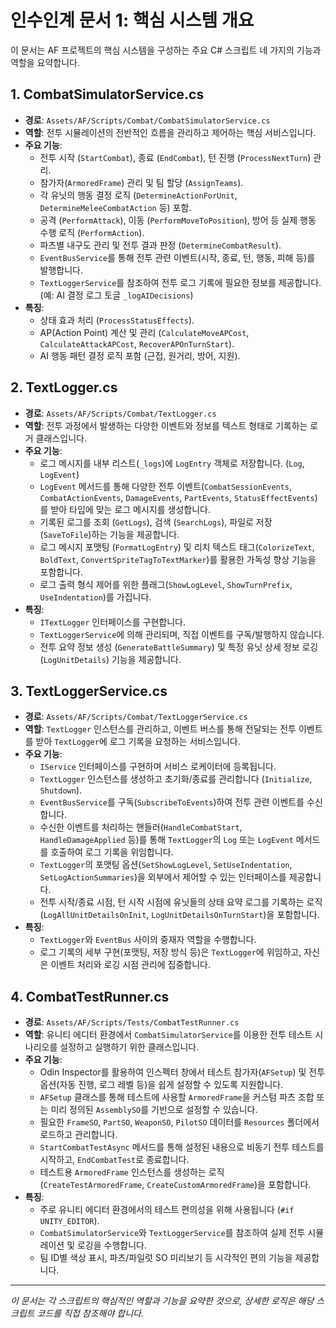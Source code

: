 # 인수인계 문서 1: 핵심 시스템 개요

이 문서는 AF 프로젝트의 핵심 시스템을 구성하는 주요 C# 스크립트 네 가지의 기능과 역할을 요약합니다.

## 1. CombatSimulatorService.cs

- **경로**: `Assets/AF/Scripts/Combat/CombatSimulatorService.cs`
- **역할**: 전투 시뮬레이션의 전반적인 흐름을 관리하고 제어하는 핵심 서비스입니다.
- **주요 기능**:
    - 전투 시작 (`StartCombat`), 종료 (`EndCombat`), 턴 진행 (`ProcessNextTurn`) 관리.
    - 참가자(`ArmoredFrame`) 관리 및 팀 할당 (`AssignTeams`).
    - 각 유닛의 행동 결정 로직 (`DetermineActionForUnit`, `DetermineMeleeCombatAction` 등) 포함.
    - 공격 (`PerformAttack`), 이동 (`PerformMoveToPosition`), 방어 등 실제 행동 수행 로직 (`PerformAction`).
    - 파츠별 내구도 관리 및 전투 결과 판정 (`DetermineCombatResult`).
    - `EventBusService`를 통해 전투 관련 이벤트(시작, 종료, 턴, 행동, 피해 등)를 발행합니다.
    - `TextLoggerService`를 참조하여 전투 로그 기록에 필요한 정보를 제공합니다. (예: AI 결정 로그 토글 `_logAIDecisions`)
- **특징**:
    - 상태 효과 처리 (`ProcessStatusEffects`).
    - AP(Action Point) 계산 및 관리 (`CalculateMoveAPCost`, `CalculateAttackAPCost`, `RecoverAPOnTurnStart`).
    - AI 행동 패턴 결정 로직 포함 (근접, 원거리, 방어, 지원).

## 2. TextLogger.cs

- **경로**: `Assets/AF/Scripts/Combat/TextLogger.cs`
- **역할**: 전투 과정에서 발생하는 다양한 이벤트와 정보를 텍스트 형태로 기록하는 로거 클래스입니다.
- **주요 기능**:
    - 로그 메시지를 내부 리스트(`_logs`)에 `LogEntry` 객체로 저장합니다. (`Log`, `LogEvent`)
    - `LogEvent` 메서드를 통해 다양한 전투 이벤트(`CombatSessionEvents`, `CombatActionEvents`, `DamageEvents`, `PartEvents`, `StatusEffectEvents`)를 받아 타입에 맞는 로그 메시지를 생성합니다.
    - 기록된 로그를 조회 (`GetLogs`), 검색 (`SearchLogs`), 파일로 저장 (`SaveToFile`)하는 기능을 제공합니다.
    - 로그 메시지 포맷팅 (`FormatLogEntry`) 및 리치 텍스트 태그(`ColorizeText`, `BoldText`, `ConvertSpriteTagToTextMarker`)를 활용한 가독성 향상 기능을 포함합니다.
    - 로그 출력 형식 제어를 위한 플래그(`ShowLogLevel`, `ShowTurnPrefix`, `UseIndentation`)를 가집니다.
- **특징**:
    - `ITextLogger` 인터페이스를 구현합니다.
    - `TextLoggerService`에 의해 관리되며, 직접 이벤트를 구독/발행하지 않습니다.
    - 전투 요약 정보 생성 (`GenerateBattleSummary`) 및 특정 유닛 상세 정보 로깅 (`LogUnitDetails`) 기능을 제공합니다.

## 3. TextLoggerService.cs

- **경로**: `Assets/AF/Scripts/Combat/TextLoggerService.cs`
- **역할**: `TextLogger` 인스턴스를 관리하고, 이벤트 버스를 통해 전달되는 전투 이벤트를 받아 `TextLogger`에 로그 기록을 요청하는 서비스입니다.
- **주요 기능**:
    - `IService` 인터페이스를 구현하며 서비스 로케이터에 등록됩니다.
    - `TextLogger` 인스턴스를 생성하고 초기화/종료를 관리합니다 (`Initialize`, `Shutdown`).
    - `EventBusService`를 구독(`SubscribeToEvents`)하여 전투 관련 이벤트를 수신합니다.
    - 수신한 이벤트를 처리하는 핸들러(`HandleCombatStart`, `HandleDamageApplied` 등)를 통해 `TextLogger`의 `Log` 또는 `LogEvent` 메서드를 호출하여 로그 기록을 위임합니다.
    - `TextLogger`의 포맷팅 옵션(`SetShowLogLevel`, `SetUseIndentation`, `SetLogActionSummaries`)을 외부에서 제어할 수 있는 인터페이스를 제공합니다.
    - 전투 시작/종료 시점, 턴 시작 시점에 유닛들의 상태 요약 로그를 기록하는 로직 (`LogAllUnitDetailsOnInit`, `LogUnitDetailsOnTurnStart`)을 포함합니다.
- **특징**:
    - `TextLogger`와 `EventBus` 사이의 중재자 역할을 수행합니다.
    - 로그 기록의 세부 구현(포맷팅, 저장 방식 등)은 `TextLogger`에 위임하고, 자신은 이벤트 처리와 로깅 시점 관리에 집중합니다.

## 4. CombatTestRunner.cs

- **경로**: `Assets/AF/Scripts/Tests/CombatTestRunner.cs`
- **역할**: 유니티 에디터 환경에서 `CombatSimulatorService`를 이용한 전투 테스트 시나리오를 설정하고 실행하기 위한 클래스입니다.
- **주요 기능**:
    - Odin Inspector를 활용하여 인스펙터 창에서 테스트 참가자(`AFSetup`) 및 전투 옵션(자동 진행, 로그 레벨 등)을 쉽게 설정할 수 있도록 지원합니다.
    - `AFSetup` 클래스를 통해 테스트에 사용할 `ArmoredFrame`을 커스텀 파츠 조합 또는 미리 정의된 `AssemblySO`를 기반으로 설정할 수 있습니다.
    - 필요한 `FrameSO`, `PartSO`, `WeaponSO`, `PilotSO` 데이터를 `Resources` 폴더에서 로드하고 관리합니다.
    - `StartCombatTestAsync` 메서드를 통해 설정된 내용으로 비동기 전투 테스트를 시작하고, `EndCombatTest`로 종료합니다.
    - 테스트용 `ArmoredFrame` 인스턴스를 생성하는 로직 (`CreateTestArmoredFrame`, `CreateCustomArmoredFrame`)을 포함합니다.
- **특징**:
    - 주로 유니티 에디터 환경에서의 테스트 편의성을 위해 사용됩니다 (`#if UNITY_EDITOR`).
    - `CombatSimulatorService`와 `TextLoggerService`를 참조하여 실제 전투 시뮬레이션 및 로깅을 수행합니다.
    - 팀 ID별 색상 표시, 파츠/파일럿 SO 미리보기 등 시각적인 편의 기능을 제공합니다.

---

*이 문서는 각 스크립트의 핵심적인 역할과 기능을 요약한 것으로, 상세한 로직은 해당 스크립트 코드를 직접 참조해야 합니다.* 